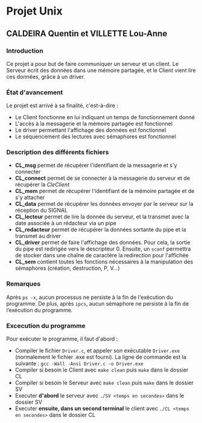 ﻿# Projet Unix
## CALDEIRA Quentin et VILLETTE Lou-Anne

### Introduction
Ce projet a pour but de faire communiquer un serveur et un client. Le Serveur écrit des données dans une mémoire partagée, et le Client vient lire ces données, grâce à un driver.

### État d'avancement
Le projet est arrivé à sa finalité, c'est-à-dire :
- Le Client fonctionne en lui indiquant un temps de fonctionnement donné
- L'accès à la messagerie et la mémoire partagée est fonctionnel
- Le driver permettant l'affichage des données est fonctionnel
- Le séquencement des lectures avec sémaphores est fonctionnel

### Description des différents fichiers
- **CL_msg** permet de récupérer l'identifiant de la messagerie et s'y connecter
- **CL_connect** permet de se connecter à la messagerie du serveur et de récupérer la *CleClient*
- **CL_mem** permet de récupérer l'identifiant de la mémoire partagée et de s'y attacher
- **CL_data** permet de récupérer les données envoyer par le serveur sur la réception du SIGNAL
- **CL_lecteur** permet de lire la donnée du serveur, et la transmet avec la date associée à un rédacteur via un pipe
- **CL_redacteur** permet de récupérer la données sortante du pipe et la transmet au driver
- **CL_driver** permet de faire l'affichage des données. Pour cela, la sortie du pipe est redirigée vers le descripteur 0. Ensuite, un `scanf` permettra de stocker dans une chaîne de caractère la redirection pour l'affichée
- **CL_sem** contient toutes les fonctions nécessaires à la manipulation des sémaphores (création, destruction, P, V...)

### Remarques
Après `ps -x`, aucun processus ne persiste à la fin de l'exécution du programme. De plus, après `ipcs`, aucun sémaphore ne persiste à la fin de l’exécution du programme.

### Excecution du programme
Pour exécuter le programme, il faut d'abord :
- Compiler le fichier `Driver.c`, et appeler son exécutable `Driver.exe` (normalement le fichier .exe est fourni). La ligne de commande est la suivante : `gcc -Wall -Ansi Driver.c -o Driver.exe`
- Compiler si besoin le Client avec `make clean` puis `make` dans le dossier CL
- Compiler si besoin le Serveur avec `make clean` puis `make` dans le dossier SV
- Executer **d'abord** le serveur avec `./SV <temps en secondes>` dans le dossier SV
- Executer **ensuite, dans un second terminal** le client avec `./CL <temps en secondes>` dans le dossier CL

